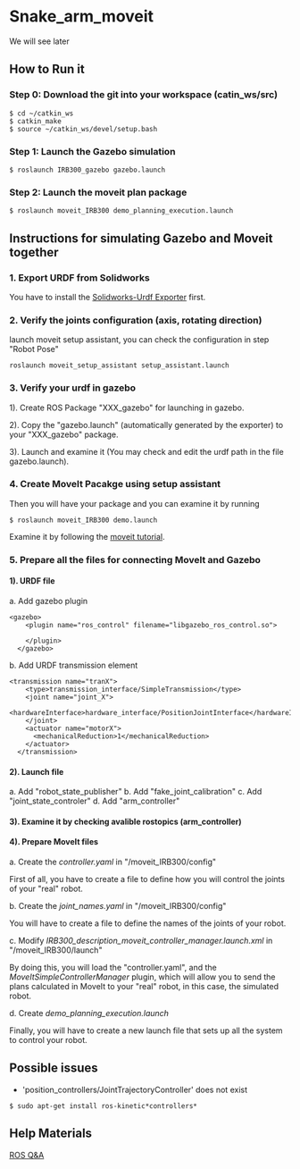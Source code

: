 # Snake_arm_moveit
We will see later

## How to Run it
### Step 0: Download the git into your workspace (catin_ws/src)
```
$ cd ~/catkin_ws
$ catkin_make
$ source ~/catkin_ws/devel/setup.bash
```
### Step 1: Launch the Gazebo simulation
```
$ roslaunch IRB300_gazebo gazebo.launch
```
### Step 2: Launch the moveit plan package
```
$ roslaunch moveit_IRB300 demo_planning_execution.launch
```

## Instructions for simulating Gazebo and Moveit together
### 1. Export URDF from Solidworks
You have to install the [Solidworks-Urdf Exporter](http://wiki.ros.org/sw_urdf_exporter) first.

### 2. Verify the joints configuration (axis, rotating direction)
launch moveit setup assistant, you can check the configuration in step "Robot Pose"
```
roslaunch moveit_setup_assistant setup_assistant.launch
```
### 3. Verify your urdf in gazebo
1). Create ROS Package "XXX_gazebo" for launching in gazebo.

2). Copy the "gazebo.launch" (automatically generated by the exporter) to your "XXX_gazebo" package.

3). Launch and examine it (You may check and edit the urdf path in the file gazebo.launch).

### 4. Create MoveIt Pacakge using setup assistant
Then you will have your package and you can examine it by running
```
$ roslaunch moveit_IRB300 demo.launch
```
Examine it by following the [moveit tutorial](http://docs.ros.org/kinetic/api/moveit_tutorials/html/doc/quickstart_in_rviz/quickstart_in_rviz_tutorial.html#getting-started).

### 5. Prepare all the files for connecting MoveIt and Gazebo
#### 1). URDF file
a. Add gazebo plugin
```
<gazebo>
    <plugin name="ros_control" filename="libgazebo_ros_control.so">
      
    </plugin>
  </gazebo>
``` 
b. Add URDF transmission element
```
<transmission name="tranX">
    <type>transmission_interface/SimpleTransmission</type>
    <joint name="joint_X">
      <hardwareInterface>hardware_interface/PositionJointInterface</hardwareInterface>
    </joint>
    <actuator name="motorX">
      <mechanicalReduction>1</mechanicalReduction>
    </actuator>
  </transmission>
```
#### 2). Launch file
a. Add "robot_state_publisher"
b. Add "fake_joint_calibration"
c. Add "joint_state_controler"
d. Add "arm_controller"

#### 3). Examine it by checking avalible rostopics (arm_controller)

#### 4). Prepare MoveIt files
a. Create the *controller.yaml* in "/moveit_IRB300/config"

First of all, you have to create a file to define how you will control the joints of your "real" robot.

b. Create the *joint_names.yaml* in "/moveit_IRB300/config"

You will have to create a file to define the names of the joints of your robot.

c. Modify *IRB300_description_moveit_controller_manager.launch.xml* in "/moveit_IRB300/launch"

By doing this, you will load the "controller.yaml", and the *MoveItSimpleControllerManager* plugin, which will allow you to send the plans calculated in MoveIt to your "real" robot, in this case, the simulated robot.

d. Create *demo_planning_execution.launch*

Finally, you will have to create a new launch file that sets up all the system to control your robot. 


## Possible issues

* 'position_controllers/JointTrajectoryController' does not exist
```
$ sudo apt-get install ros-kinetic*controllers*
```

## Help Materials
[ROS Q&A](https://www.youtube.com/watch?v=j6bBxfD_bYs&t=1156s)
